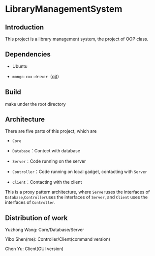 # LibraryManagementSystem

## Introduction

This project is a library management system, the project of OOP class.

## Dependencies

* Ubuntu

* `mongo-cxx-driver`（[git](https://github.com/mongodb/mongo-cxx-driver)）

## Build

make under the root directory
## Architecture

There are five parts of this project, which are

* `Core`

* `Database`：Contect with database 

* `Server`：Code running on the server

* `Controller`：Code running on local gadget, contacting with  `Server`

* `Client`：Contacting with the client

This is a proxy pattern architecture, where `Server`uses the interfaces of `Database`,`Controller`uses the interfaces of `Server`, and `Client` uses the interfaces of `Controller`.

## Distribution of work

Yuzhong Wang: Core/Database/Server

Yibo Shen(me): Controller/Client(command version)

Chen Yu: Client(GUI version)
